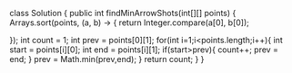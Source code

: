 class Solution {
    public int findMinArrowShots(int[][] points) {
        Arrays.sort(points, (a, b) -> {
        return Integer.compare(a[0], b[0]);
    
});
        int count = 1;
        int prev = points[0][1];
        for(int i=1;i<points.length;i++){
            int start = points[i][0];
            int end = points[i][1];
            if(start>prev){
                count++;
                prev = end;
            }
            prev = Math.min(prev,end);
        }
        return count;
    }
}